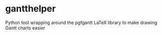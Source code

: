 # gantthelper
Python tool wrapping around the pgfgantt LaTeX library to make drawing Gantt charts easier
